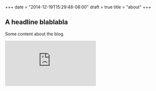 +++
date = "2014-12-19T15:29:48-08:00"
draft = true
title = "about"
+++

## A headline blablabla

Some content about the blog.


[![Analytics](https://kubernetes-site.appspot.com/UA-36037335-10/GitHub/git-sync/demo/blog/content/about.md?pixel)]()
